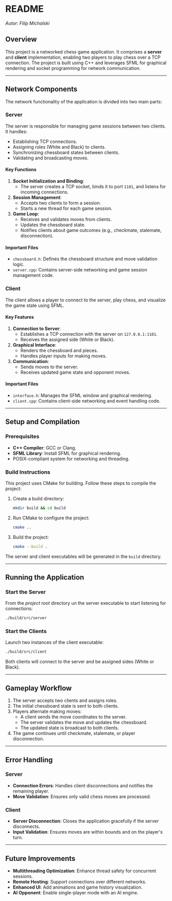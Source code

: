 # README
*Autor: Filip Michalski*

## Overview
This project is a networked chess game application. It comprises a **server** and **client** implementation, enabling two players to play chess over a TCP connection. The project is built using C++ and leverages SFML for graphical rendering and socket programming for network communication.

---

## Network Components
The network functionality of the application is divided into two main parts:

### Server
The server is responsible for managing game sessions between two clients. It handles:
- Establishing TCP connections.
- Assigning roles (White and Black) to clients.
- Synchronizing chessboard states between clients.
- Validating and broadcasting moves.

#### Key Functions
1. **Socket Initialization and Binding**:
   - The server creates a TCP socket, binds it to port `1101`, and listens for incoming connections.
2. **Session Management**:
   - Accepts two clients to form a session.
   - Starts a new thread for each game session.
3. **Game Loop**:
   - Receives and validates moves from clients.
   - Updates the chessboard state.
   - Notifies clients about game outcomes (e.g., checkmate, stalemate, disconnection).

#### Important Files
- `chessboard.h`: Defines the chessboard structure and move validation logic.
- `server.cpp`: Contains server-side networking and game session management code.

### Client
The client allows a player to connect to the server, play chess, and visualize the game state using SFML.

#### Key Features
1. **Connection to Server**:
   - Establishes a TCP connection with the server on `127.0.0.1:1101`.
   - Receives the assigned side (White or Black).
2. **Graphical Interface**:
   - Renders the chessboard and pieces.
   - Handles player inputs for making moves.
3. **Communication**:
   - Sends moves to the server.
   - Receives updated game state and opponent moves.

#### Important Files
- `interface.h`: Manages the SFML window and graphical rendering.
- `client.cpp`: Contains client-side networking and event handling code.

---

## Setup and Compilation

### Prerequisites
- **C++ Compiler**: GCC or Clang.
- **SFML Library**: Install SFML for graphical rendering.
- POSIX-compliant system for networking and threading.

### Build Instructions
This project uses CMake for building. Follow these steps to compile the project:

1. Create a build directory:
   ```bash
   mkdir build && cd build
   ```
2. Run CMake to configure the project:
   ```bash
   cmake ..
   ```
3. Build the project:
   ```bash
   cmake --build .
   ```

The server and client executables will be generated in the `build` directory.

---

## Running the Application

### Start the Server
From the *project root* directory un the server executable to start listening for connections:
```bash
./build/src/server
```

### Start the Clients
Launch two instances of the client executable:
```bash
./build/src/client
```
Both clients will connect to the server and be assigned sides (White or Black).

---

## Gameplay Workflow
1. The server accepts two clients and assigns roles.
2. The initial chessboard state is sent to both clients.
3. Players alternate making moves:
   - A client sends the move coordinates to the server.
   - The server validates the move and updates the chessboard.
   - The updated state is broadcast to both clients.
4. The game continues until checkmate, stalemate, or player disconnection.

---

## Error Handling
### Server
- **Connection Errors**: Handles client disconnections and notifies the remaining player.
- **Move Validation**: Ensures only valid chess moves are processed.

### Client
- **Server Disconnection**: Closes the application gracefully if the server disconnects.
- **Input Validation**: Ensures moves are within bounds and on the player's turn.

---

## Future Improvements
- **Multithreading Optimization**: Enhance thread safety for concurrent sessions.
- **Remote Hosting**: Support connections over different networks.
- **Enhanced UI**: Add animations and game history visualization.
- **AI Opponent**: Enable single-player mode with an AI engine.

